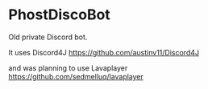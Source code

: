 # PhostDiscoBot
Old private Discord bot.

It uses Discord4J https://github.com/austinv11/Discord4J

and was planning to use Lavaplayer https://github.com/sedmelluq/lavaplayer
